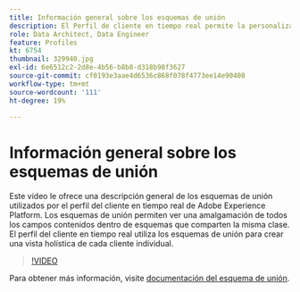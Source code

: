 ```yaml
---
title: Información general sobre los esquemas de unión
description: El Perfil de cliente en tiempo real permite la personalización en varios canales a escala en cada fase del recorrido del cliente. Los datos por lotes o flujos se pueden habilitar para el perfil del cliente en tiempo real habilitando el esquema y el conjunto de datos correspondiente.
role: Data Architect, Data Engineer
feature: Profiles
kt: 6754
thumbnail: 329940.jpg
exl-id: 6e6512c2-2d8e-4b56-b8b8-d318b98f3627
source-git-commit: cf0193e3aae4d6536c868f078f4773ee14e90408
workflow-type: tm+mt
source-wordcount: '111'
ht-degree: 19%

---
```


# Información general sobre los esquemas de unión

Este vídeo le ofrece una descripción general de los esquemas de unión utilizados por el perfil del cliente en tiempo real de Adobe Experience Platform. Los esquemas de unión permiten ver una amalgamación de todos los campos contenidos dentro de esquemas que comparten la misma clase. El perfil del cliente en tiempo real utiliza los esquemas de unión para crear una vista holística de cada cliente individual.

>[!VIDEO](https://video.tv.adobe.com/v/329940?quality=12&learn=on)

Para obtener más información, visite [documentación del esquema de unión](https://experienceleague.adobe.com/docs/experience-platform/profile/union-schemas/union-schema.html).

